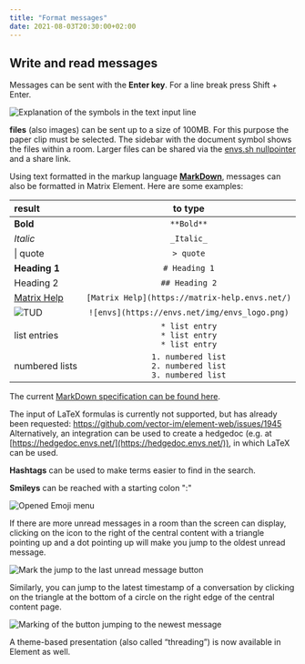 ```yaml
---
title: "Format messages"
date: 2021-08-03T20:30:00+02:00
---
```


## Write and read messages

Messages can be sent with the **Enter key**. For a line break press Shift + Enter.

![Explanation of the symbols in the text input line](/images/01_Textformatting_en.png)

**files** (also images) can be sent up to a size of 100MB. For this purpose the paper clip must be selected. The sidebar with the document symbol shows the files within a room. Larger files can be shared via the [envs.sh nullpointer](https://envs.sh) and a share link.

Using text formatted in the markup language [**MarkDown**](https://de.wikipedia.org/wiki/Markdown), messages can also be formatted in Matrix Element. Here are some examples:

| result | to type |
|:----------------------------------------------|:----------------------------------------------------------------------------------:|
| **Bold**                                      | ```**Bold**```                                                                     |
| *Italic*                                      | ```_Italic_```                                                                     |
| \| quote                                      | ```> quote```                                                                      |
| **Heading 1**                                 | ```# Heading 1```                                                                  |
| Heading 2                                     | ```## Heading 2```                                                                 |
| [Matrix Help](https://matrix-help.envs.net/)  | ```[Matrix Help](https://matrix-help.envs.net/)```                                 |
| ![TUD](https://envs.net/img/envs_logo.png)    | ```![envs](https://envs.net/img/envs_logo.png)```                                  |
| list entries                                  | ```* list entry```<br/>```* list entry```<br/>```* list entry```<br/>              |
| numbered lists                                | ```1. numbered list```<br/>```2. numbered list```<br/>```3. numbered list```<br/>  |

The current [MarkDown specification can be found here](https://spec.commonmark.org/current/).

The input of LaTeX formulas is currently not supported, but has already been requested: https://github.com/vector-im/element-web/issues/1945
Alternatively, an integration can be used to create a hedgedoc (e.g. at [https://hedgedoc.envs.net/](https://hedgedoc.envs.net/)), in which LaTeX can be used.

**Hashtags** can be used to make terms easier to find in the search.

**Smileys** can be reached with a starting colon ":"

![Opened Emoji menu](/images/14_directmessages14.webp)

If there are more unread messages in a room than the screen can display, clicking on the icon to the right of the central content with a triangle pointing up and a dot pointing up will make you jump to the oldest unread message.

![Mark the jump to the last unread message button](/images/18_to_top.png)

Similarly, you can jump to the latest timestamp of a conversation by clicking on the triangle at the bottom of a circle on the right edge of the central content page.

![Marking of the button jumping to the newest message](/images/18_jump_down.png)

A theme-based presentation (also called “threading”) is now available in Element as well.
